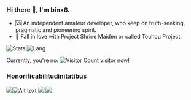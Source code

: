 ### Hi there 👋, I'm binx6.

- 🆚 An independent amateur developer, who keep on truth-seeking, pragmatic and pioneering spirit.
- 🌠 Fall in love with Project Shrine Maiden or called Touhou Project.

![Stats](https://github-readme-stats.vercel.app/api?username=binx6&show_icons=true&icon_color=FCCEBC&title_color=FCCEBC)
![Lang](https://github-readme-stats.vercel.app/api/top-langs/?username=binx6&layout=compact&title_color=FCCEBC&hide=javascript,html,css)

Currently, you're no. ![Visitor Count](https://profile-counter.glitch.me/binx6/count.svg) visitor now!

### Honorificabilitudinitatibus

![](https://komarev.com/ghpvc/?username=binx6)![Alt text](https://img.shields.io/badge/失之东隅-收之桑榆-green)
![](https://v2.jinrishici.com/one.svg?font-size=20&spacing=2&color=pink)
<img src="https://api.r10086.com/樱道随机图片api接口.php?图片系列=东方project1">
